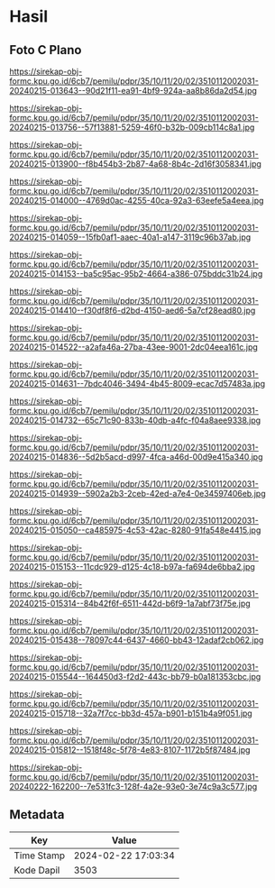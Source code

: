 # Hasil

## Foto C Plano

https://sirekap-obj-formc.kpu.go.id/6cb7/pemilu/pdpr/35/10/11/20/02/3510112002031-20240215-013643--90d21f11-ea91-4bf9-924a-aa8b86da2d54.jpg

https://sirekap-obj-formc.kpu.go.id/6cb7/pemilu/pdpr/35/10/11/20/02/3510112002031-20240215-013756--57f13881-5259-46f0-b32b-009cb114c8a1.jpg

https://sirekap-obj-formc.kpu.go.id/6cb7/pemilu/pdpr/35/10/11/20/02/3510112002031-20240215-013900--f8b454b3-2b87-4a68-8b4c-2d16f3058341.jpg

https://sirekap-obj-formc.kpu.go.id/6cb7/pemilu/pdpr/35/10/11/20/02/3510112002031-20240215-014000--4769d0ac-4255-40ca-92a3-63eefe5a4eea.jpg

https://sirekap-obj-formc.kpu.go.id/6cb7/pemilu/pdpr/35/10/11/20/02/3510112002031-20240215-014059--15fb0af1-aaec-40a1-a147-3119c96b37ab.jpg

https://sirekap-obj-formc.kpu.go.id/6cb7/pemilu/pdpr/35/10/11/20/02/3510112002031-20240215-014153--ba5c95ac-95b2-4664-a386-075bddc31b24.jpg

https://sirekap-obj-formc.kpu.go.id/6cb7/pemilu/pdpr/35/10/11/20/02/3510112002031-20240215-014410--f30df8f6-d2bd-4150-aed6-5a7cf28ead80.jpg

https://sirekap-obj-formc.kpu.go.id/6cb7/pemilu/pdpr/35/10/11/20/02/3510112002031-20240215-014522--a2afa46a-27ba-43ee-9001-2dc04eea161c.jpg

https://sirekap-obj-formc.kpu.go.id/6cb7/pemilu/pdpr/35/10/11/20/02/3510112002031-20240215-014631--7bdc4046-3494-4b45-8009-ecac7d57483a.jpg

https://sirekap-obj-formc.kpu.go.id/6cb7/pemilu/pdpr/35/10/11/20/02/3510112002031-20240215-014732--65c71c90-833b-40db-a4fc-f04a8aee9338.jpg

https://sirekap-obj-formc.kpu.go.id/6cb7/pemilu/pdpr/35/10/11/20/02/3510112002031-20240215-014836--5d2b5acd-d997-4fca-a46d-00d9e415a340.jpg

https://sirekap-obj-formc.kpu.go.id/6cb7/pemilu/pdpr/35/10/11/20/02/3510112002031-20240215-014939--5902a2b3-2ceb-42ed-a7e4-0e34597406eb.jpg

https://sirekap-obj-formc.kpu.go.id/6cb7/pemilu/pdpr/35/10/11/20/02/3510112002031-20240215-015050--ca485975-4c53-42ac-8280-91fa548e4415.jpg

https://sirekap-obj-formc.kpu.go.id/6cb7/pemilu/pdpr/35/10/11/20/02/3510112002031-20240215-015153--11cdc929-d125-4c18-b97a-fa694de6bba2.jpg

https://sirekap-obj-formc.kpu.go.id/6cb7/pemilu/pdpr/35/10/11/20/02/3510112002031-20240215-015314--84b42f6f-6511-442d-b6f9-1a7abf73f75e.jpg

https://sirekap-obj-formc.kpu.go.id/6cb7/pemilu/pdpr/35/10/11/20/02/3510112002031-20240215-015438--78097c44-6437-4660-bb43-12adaf2cb062.jpg

https://sirekap-obj-formc.kpu.go.id/6cb7/pemilu/pdpr/35/10/11/20/02/3510112002031-20240215-015544--164450d3-f2d2-443c-bb79-b0a181353cbc.jpg

https://sirekap-obj-formc.kpu.go.id/6cb7/pemilu/pdpr/35/10/11/20/02/3510112002031-20240215-015718--32a7f7cc-bb3d-457a-b901-b151b4a9f051.jpg

https://sirekap-obj-formc.kpu.go.id/6cb7/pemilu/pdpr/35/10/11/20/02/3510112002031-20240215-015812--1518f48c-5f78-4e83-8107-1172b5f87484.jpg

https://sirekap-obj-formc.kpu.go.id/6cb7/pemilu/pdpr/35/10/11/20/02/3510112002031-20240222-162200--7e531fc3-128f-4a2e-93e0-3e74c9a3c577.jpg


## Metadata

| Key        | Value               |
| ---------- | ------------------- |
| Time Stamp | 2024-02-22 17:03:34 |
| Kode Dapil | 3503                |



